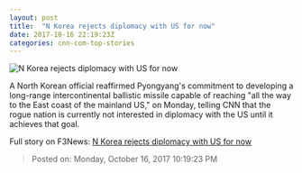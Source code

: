 ```yaml
---
layout: post
title:  "N Korea rejects diplomacy with US for now"
date: 2017-10-16 22:19:23Z
categories: cnn-com-top-stories
---
```


![N Korea rejects diplomacy with US for now](http://cdn.cnn.com/cnnnext/dam/assets/170908160636-nk-icbm-5-super-tease.jpg)

A North Korean official reaffirmed Pyongyang's commitment to developing a long-range intercontinental ballistic missile capable of reaching "all the way to the East coast of the mainland US," on Monday, telling CNN that the rogue nation is currently not interested in diplomacy with the US until it achieves that goal.


Full story on F3News: [N Korea rejects diplomacy with US for now](http://www.f3nws.com/n/RMXamB)

> Posted on: Monday, October 16, 2017 10:19:23 PM
